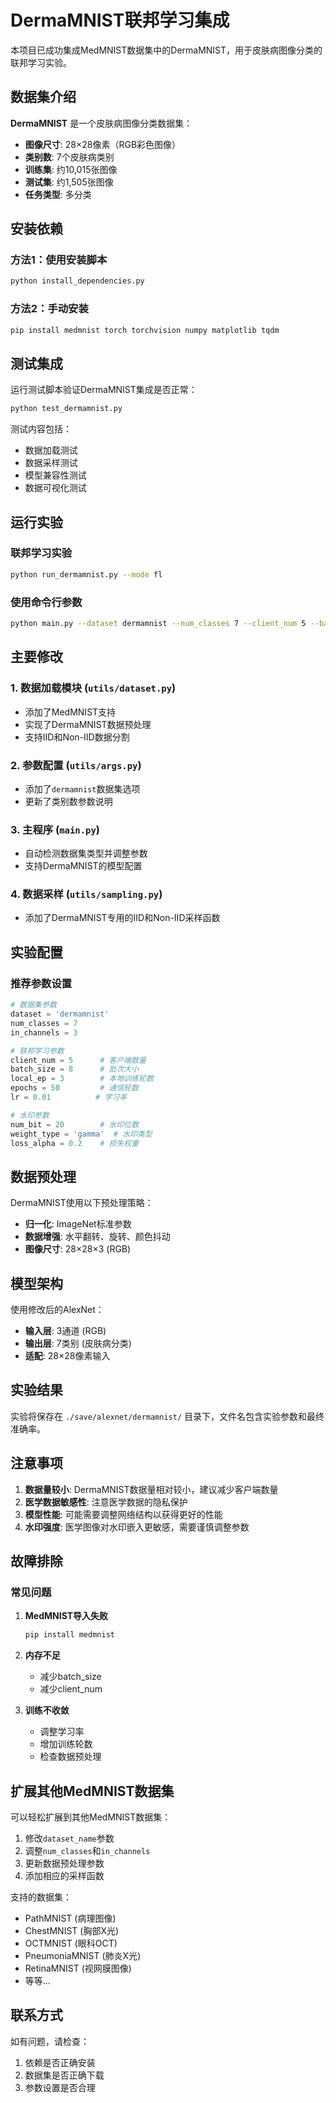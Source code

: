 # DermaMNIST联邦学习集成

本项目已成功集成MedMNIST数据集中的DermaMNIST，用于皮肤病图像分类的联邦学习实验。

## 数据集介绍

**DermaMNIST** 是一个皮肤病图像分类数据集：
- **图像尺寸**: 28×28像素（RGB彩色图像）
- **类别数**: 7个皮肤病类别
- **训练集**: 约10,015张图像
- **测试集**: 约1,505张图像
- **任务类型**: 多分类

## 安装依赖

### 方法1：使用安装脚本
```bash
python install_dependencies.py
```

### 方法2：手动安装
```bash
pip install medmnist torch torchvision numpy matplotlib tqdm
```

## 测试集成

运行测试脚本验证DermaMNIST集成是否正常：

```bash
python test_dermamnist.py
```

测试内容包括：
- 数据加载测试
- 数据采样测试
- 模型兼容性测试
- 数据可视化测试

## 运行实验

### 联邦学习实验
```bash
python run_dermamnist.py --mode fl
```

### 使用命令行参数
```bash
python main.py --dataset dermamnist --num_classes 7 --client_num 5 --batch_size 8 --epochs 50
```

## 主要修改

### 1. 数据加载模块 (`utils/dataset.py`)
- 添加了MedMNIST支持
- 实现了DermaMNIST数据预处理
- 支持IID和Non-IID数据分割

### 2. 参数配置 (`utils/args.py`)
- 添加了`dermamnist`数据集选项
- 更新了类别数参数说明

### 3. 主程序 (`main.py`)
- 自动检测数据集类型并调整参数
- 支持DermaMNIST的模型配置

### 4. 数据采样 (`utils/sampling.py`)
- 添加了DermaMNIST专用的IID和Non-IID采样函数

## 实验配置

### 推荐参数设置
```python
# 数据集参数
dataset = 'dermamnist'
num_classes = 7
in_channels = 3

# 联邦学习参数
client_num = 5      # 客户端数量
batch_size = 8      # 批次大小
local_ep = 3        # 本地训练轮数
epochs = 50         # 通信轮数
lr = 0.01          # 学习率

# 水印参数
num_bit = 20        # 水印位数
weight_type = 'gamma'  # 水印类型
loss_alpha = 0.2    # 损失权重
```

## 数据预处理

DermaMNIST使用以下预处理策略：
- **归一化**: ImageNet标准参数
- **数据增强**: 水平翻转、旋转、颜色抖动
- **图像尺寸**: 28×28×3 (RGB)

## 模型架构

使用修改后的AlexNet：
- **输入层**: 3通道 (RGB)
- **输出层**: 7类别 (皮肤病分类)
- **适配**: 28×28像素输入

## 实验结果

实验将保存在 `./save/alexnet/dermamnist/` 目录下，文件名包含实验参数和最终准确率。

## 注意事项

1. **数据量较小**: DermaMNIST数据量相对较小，建议减少客户端数量
2. **医学数据敏感性**: 注意医学数据的隐私保护
3. **模型性能**: 可能需要调整网络结构以获得更好的性能
4. **水印强度**: 医学图像对水印嵌入更敏感，需要谨慎调整参数

## 故障排除

### 常见问题

1. **MedMNIST导入失败**
   ```bash
   pip install medmnist
   ```

2. **内存不足**
   - 减少batch_size
   - 减少client_num

3. **训练不收敛**
   - 调整学习率
   - 增加训练轮数
   - 检查数据预处理

## 扩展其他MedMNIST数据集

可以轻松扩展到其他MedMNIST数据集：

1. 修改`dataset_name`参数
2. 调整`num_classes`和`in_channels`
3. 更新数据预处理参数
4. 添加相应的采样函数

支持的数据集：
- PathMNIST (病理图像)
- ChestMNIST (胸部X光)
- OCTMNIST (眼科OCT)
- PneumoniaMNIST (肺炎X光)
- RetinaMNIST (视网膜图像)
- 等等...

## 联系方式

如有问题，请检查：
1. 依赖是否正确安装
2. 数据集是否正确下载
3. 参数设置是否合理 